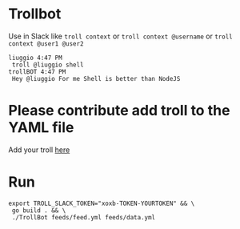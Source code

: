 # Trollbot

Use in Slack like `troll context` or `troll context @username` or `troll context @user1 @user2`  

```
liuggio 4:47 PM
 troll @liuggio shell
trollBOT 4:47 PM
 Hey @liuggio For me Shell is better than NodeJS
```

# Please contribute add troll to the YAML file

Add your troll [here](./feeds/feed.yml)

# Run 

    export TROLL_SLACK_TOKEN="xoxb-TOKEN-YOURTOKEN" && \
     go build . && \
     ./TrollBot feeds/feed.yml feeds/data.yml
